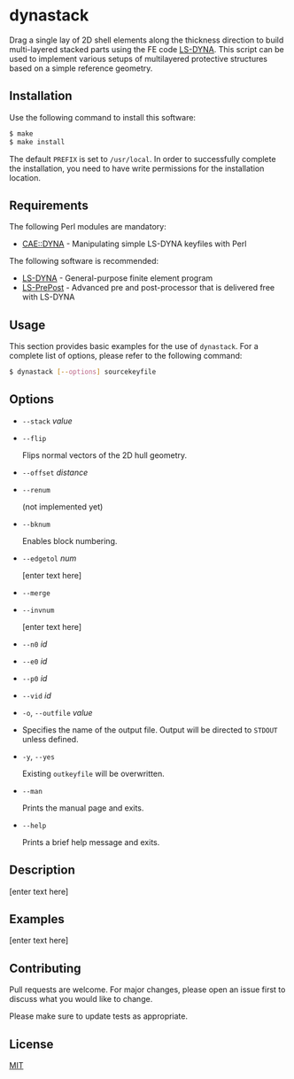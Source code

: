 # dynastack

Drag a single lay of 2D shell elements along the thickness direction to build multi-layered stacked parts using the FE code [LS-DYNA](https://www.lstc.com/products/ls-dyna).  This script can be used to implement various setups of multilayered protective structures based on a simple reference geometry.



## Installation

Use the following command to install this software:

```bash
$ make
$ make install
```

The default `PREFIX` is set to `/usr/local`.  In order to successfully complete the installation, you need to have write permissions for the installation location.



## Requirements

The following Perl modules are mandatory:

+ [CAE::DYNA](https://github.com/mboljen/cae-dyna-perl) - Manipulating simple LS-DYNA keyfiles with Perl

The following software is recommended:

+ [LS-DYNA](https://www.lstc.com/products/ls-dyna) - General-purpose finite element program
+ [LS-PrePost](https://www.lstc.com/products/ls-prepost) - Advanced pre and post-processor that is delivered free with LS-DYNA



## Usage

This section provides basic examples for the use of `dynastack`.  For a complete list of options, please refer to the following command:

```bash
$ dynastack [--options] sourcekeyfile
```



## Options

+ `--stack` _value_

+ `--flip`

  Flips normal vectors of the 2D hull geometry.

+ `--offset` _distance_

+ `--renum`

  (not implemented yet)

+ `--bknum`

  Enables block numbering.

+ `--edgetol` _num_

  [enter text here]

+ `--merge`

+ `--invnum`

  [enter text here]

+ `--n0` _id_

+ `--e0` _id_

+ `--p0` _id_

+ `--vid` _id_

+ `-o`, `--outfile` _value_

+ Specifies the name of the output file.  Output will be directed to `STDOUT` unless defined.

+ `-y`, `--yes`

  Existing `outkeyfile` will be overwritten.

+ `--man`

  Prints the manual page and exits.

+ `--help`

  Prints a brief help message and exits.



## Description

[enter text here]



## Examples

[enter text here]



## Contributing

Pull requests are welcome. For major changes, please open an issue first to discuss what you would like to change.

Please make sure to update tests as appropriate.



## License

[MIT](https://choosealicense.com/licenses/mit/)
